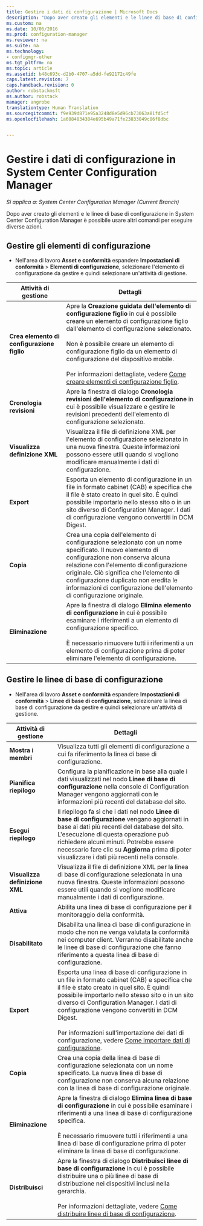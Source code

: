 ```yaml
---
title: Gestire i dati di configurazione | Microsoft Docs
description: "Dopo aver creato gli elementi e le linee di base di configurazione in System Center Configuration Manager è possibile usare altri comandi per eseguire diverse azioni."
ms.custom: na
ms.date: 10/06/2016
ms.prod: configuration-manager
ms.reviewer: na
ms.suite: na
ms.technology:
- configmgr-other
ms.tgt_pltfrm: na
ms.topic: article
ms.assetid: b48c693c-d2b0-4707-a5dd-fe92172c49fe
caps.latest.revision: 7
caps.handback.revision: 0
author: robstackmsft
ms.author: robstack
manager: angrobe
translationtype: Human Translation
ms.sourcegitcommit: f9e939d871e95a3248d8e5d96cb73063a81fd5cf
ms.openlocfilehash: 1a6084834384e695b49a71fe23833049c86f8dbc


---
```

# <a name="manage-configuration-data-in-system-center-configuration-manager"></a>Gestire i dati di configurazione in System Center Configuration Manager

*Si applica a: System Center Configuration Manager (Current Branch)*

Dopo aver creato gli elementi e le linee di base di configurazione in System Center Configuration Manager è possibile usare altri comandi per eseguire diverse azioni.  

## <a name="manage-configuration-items"></a>Gestire gli elementi di configurazione  

-   Nell'area di lavoro **Asset e conformità** espandere **Impostazioni di conformità** > **Elementi di configurazione**, selezionare l'elemento di configurazione da gestire e quindi selezionare un'attività di gestione.  

|Attività di gestione|Dettagli|  
|---------------------|-------------|  
|**Crea elemento di configurazione figlio**|Apre la **Creazione guidata dell'elemento di configurazione figlio** in cui è possibile creare un elemento di configurazione figlio dall'elemento di configurazione selezionato.<br /><br /> Non è possibile creare un elemento di configurazione figlio da un elemento di configurazione del dispositivo mobile.<br /><br /> Per informazioni dettagliate, vedere [Come creare elementi di configurazione figlio](../../compliance/deploy-use/create-child-configuration-items.md).|  
|**Cronologia revisioni**|Apre la finestra di dialogo **Cronologia revisioni dell'elemento di configurazione** in cui è possibile visualizzare e gestire le revisioni precedenti dell'elemento di configurazione selezionato.|  
|**Visualizza definizione XML**|Visualizza il file di definizione XML per l'elemento di configurazione selezionato in una nuova finestra. Queste informazioni possono essere utili quando si vogliono modificare manualmente i dati di configurazione.|  
|**Export**|Esporta un elemento di configurazione in un file in formato cabinet (CAB) e specifica che il file è stato creato in quel sito. È quindi possibile importarlo nello stesso sito o in un sito diverso di Configuration Manager. I dati di configurazione vengono convertiti in DCM Digest.|  
|**Copia**|Crea una copia dell'elemento di configurazione selezionato con un nome specificato. Il nuovo elemento di configurazione non conserva alcuna relazione con l'elemento di configurazione originale. Ciò significa che l'elemento di configurazione duplicato non eredita le informazioni di configurazione dell'elemento di configurazione originale.|  
|**Eliminazione**|Apre la finestra di dialogo **Elimina elemento di configurazione** in cui è possibile esaminare i riferimenti a un elemento di configurazione specifico.<br /><br /> È necessario rimuovere tutti i riferimenti a un elemento di configurazione prima di poter eliminare l'elemento di configurazione.|  

## <a name="manage-configuration-baselines"></a>Gestire le linee di base di configurazione  

-   Nell'area di lavoro **Asset e conformità** espandere **Impostazioni di conformità** > **Linee di base di configurazione**, selezionare la linea di base di configurazione da gestire e quindi selezionare un'attività di gestione.  


|Attività di gestione|Dettagli|  
|---------------------|-------------|  
|**Mostra i membri**|Visualizza tutti gli elementi di configurazione a cui fa riferimento la linea di base di configurazione.|  
|**Pianifica riepilogo**|Configura la pianificazione in base alla quale i dati visualizzati nel nodo **Linee di base di configurazione** nella console di Configuration Manager vengono aggiornati con le informazioni più recenti del database del sito.|  
|**Esegui riepilogo**|Il riepilogo fa sì che i dati nel nodo **Linee di base di configurazione** vengano aggiornati in base ai dati più recenti del database del sito. L'esecuzione di questa operazione può richiedere alcuni minuti. Potrebbe essere necessario fare clic su **Aggiorna** prima di poter visualizzare i dati più recenti nella console.|  
|**Visualizza definizione XML**|Visualizza il file di definizione XML per la linea di base di configurazione selezionata in una nuova finestra. Queste informazioni possono essere utili quando si vogliono modificare manualmente i dati di configurazione.|  
|**Attiva**|Abilita una linea di base di configurazione per il monitoraggio della conformità.|  
|**Disabilitato**|Disabilita una linea di base di configurazione in modo che non ne venga valutata la conformità nei computer client. Verranno disabilitate anche le linee di base di configurazione che fanno riferimento a questa linea di base di configurazione.|  
|**Export**|Esporta una linea di base di configurazione in un file in formato cabinet (CAB) e specifica che il file è stato creato in quel sito. È quindi possibile importarlo nello stesso sito o in un sito diverso di Configuration Manager. I dati di configurazione vengono convertiti in DCM Digest.<br /><br /> Per informazioni sull'importazione dei dati di configurazione, vedere [Come importare dati di configurazione](../../compliance/deploy-use/import-configuration-data.md).|  
|**Copia**|Crea una copia della linea di base di configurazione selezionata con un nome specificato. La nuova linea di base di configurazione non conserva alcuna relazione con la linea di base di configurazione originale.|  
|**Eliminazione**|Apre la finestra di dialogo **Elimina linea di base di configurazione** in cui è possibile esaminare i riferimenti a una linea di base di configurazione specifica.<br /><br /> È necessario rimuovere tutti i riferimenti a una linea di base di configurazione prima di poter eliminare la linea di base di configurazione.|  
|**Distribuisci**|Apre la finestra di dialogo **Distribuisci linee di base di configurazione** in cui è possibile distribuire una o più linee di base di distribuzione nei dispositivi inclusi nella gerarchia.<br /><br /> Per informazioni dettagliate, vedere [Come distribuire linee di base di configurazione](../../compliance/deploy-use/deploy-configuration-baselines.md).|  



<!--HONumber=Dec16_HO3-->


